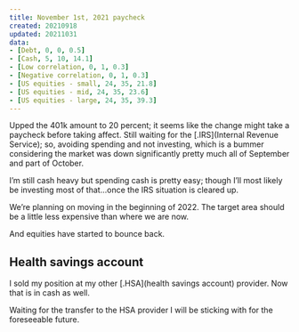 ```yaml
---
title: November 1st, 2021 paycheck
created: 20210918
updated: 20211031
data:
- [Debt, 0, 0, 0.5]
- [Cash, 5, 10, 14.1]
- [Low correlation, 0, 1, 0.3]
- [Negative correlation, 0, 1, 0.3]
- [US equities - small, 24, 35, 21.8]
- [US equities - mid, 24, 35, 23.6]
- [US equities - large, 24, 35, 39.3]
---
```


Upped the 401k amount to 20 percent; it seems like the change might take a paycheck before taking affect. Still waiting for the [.IRS](Internal Revenue Service); so, avoiding spending and not investing, which is a bummer considering the market was down significantly pretty much all of September and part of October.

I’m still cash heavy but spending cash is pretty easy; though I’ll most likely be investing most of that...once the IRS situation is cleared up.

We’re planning on moving in the beginning of 2022. The target area should be a little less expensive than where we are now.

And equities have started to bounce back.

## Health savings account

I sold my position at my other [.HSA](health savings account) provider. Now that is in cash as well.

Waiting for the transfer to the HSA provider I will be sticking with for the foreseeable future.

